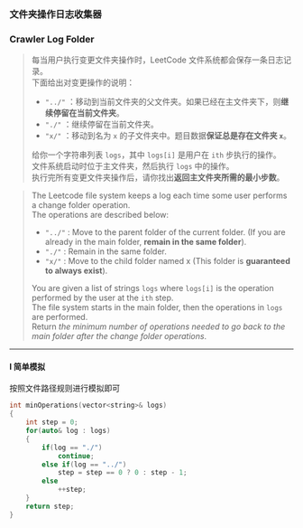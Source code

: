 ### 文件夹操作日志收集器
### Crawler Log Folder

> 每当用户执行变更文件夹操作时，LeetCode 文件系统都会保存一条日志记录。  
> 下面给出对变更操作的说明：  
> - `"../"` ：移动到当前文件夹的父文件夹。如果已经在主文件夹下，则**继续停留在当前文件夹**。  
> - `"./"` ：继续停留在当前文件夹。  
> - `"x/"` ：移动到名为 `x` 的子文件夹中。题目数据**保证总是存在文件夹 `x`**。  
> 
> 给你一个字符串列表 `logs`，其中 `logs[i]` 是用户在 `ith` 步执行的操作。  
> 文件系统启动时位于主文件夹，然后执行 `logs` 中的操作。  
> 执行完所有变更文件夹操作后，请你找出**返回主文件夹所需的最小步数**。  

> The Leetcode file system keeps a log each time some user performs a change folder operation.  
> The operations are described below:  
> - `"../"` : Move to the parent folder of the current folder. (If you are already in the main folder, **remain in the same folder**).  
> - `"./"` : Remain in the same folder.  
> - `"x/"` : Move to the child folder named x (This folder is **guaranteed to always exist**).  
> 
> You are given a list of strings `logs` where `logs[i]` is the operation performed by the user at the `ith` step.  
> The file system starts in the main folder, then the operations in `logs` are performed.  
> Return *the minimum number of operations needed to go back to the main folder after the change folder operations*.  

----------

#### I 简单模拟

按照文件路径规则进行模拟即可  

```cpp
int minOperations(vector<string>& logs) 
{
    int step = 0;
    for(auto& log : logs)
    {
        if(log == "./")
            continue;
        else if(log == "../")
            step = step == 0 ? 0 : step - 1;
        else
            ++step;
    }
    return step;
}
```
